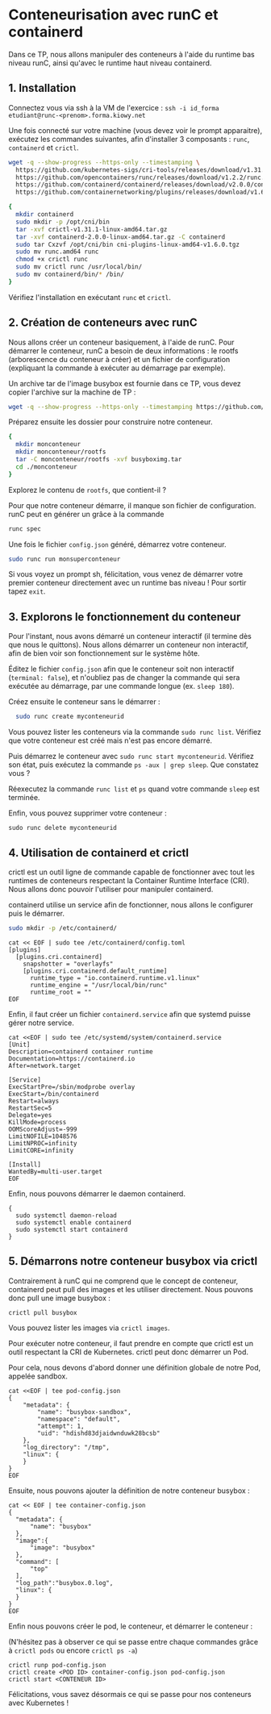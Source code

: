 # Conteneurisation avec runC et containerd

Dans ce TP, nous allons manipuler des conteneurs à l'aide du runtime bas niveau runC, ainsi qu'avec le runtime haut niveau containerd. 

## 1. Installation

Connectez vous via ssh à la VM de l'exercice : `ssh -i id_forma etudiant@runc-<prenom>.forma.kiowy.net`

Une fois connecté sur votre machine (vous devez voir le prompt apparaitre), exécutez les commandes suivantes, afin d'installer 3 composants : `runc`, `containerd` et `crictl`.

```bash
wget -q --show-progress --https-only --timestamping \
  https://github.com/kubernetes-sigs/cri-tools/releases/download/v1.31.1/crictl-v1.31.1-linux-amd64.tar.gz \
  https://github.com/opencontainers/runc/releases/download/v1.2.2/runc.amd64 \
  https://github.com/containerd/containerd/releases/download/v2.0.0/containerd-2.0.0-linux-amd64.tar.gz \
  https://github.com/containernetworking/plugins/releases/download/v1.6.0/cni-plugins-linux-amd64-v1.6.0.tgz
```

```bash
{
  mkdir containerd
  sudo mkdir -p /opt/cni/bin
  tar -xvf crictl-v1.31.1-linux-amd64.tar.gz
  tar -xvf containerd-2.0.0-linux-amd64.tar.gz -C containerd
  sudo tar Cxzvf /opt/cni/bin cni-plugins-linux-amd64-v1.6.0.tgz
  sudo mv runc.amd64 runc
  chmod +x crictl runc 
  sudo mv crictl runc /usr/local/bin/
  sudo mv containerd/bin/* /bin/
}
```

Vérifiez l'installation en exécutant `runc` et `crictl`.

## 2. Création de conteneurs avec runC

Nous allons créer un conteneur basiquement, à l'aide de runC. Pour démarrer le conteneur, runC a besoin de deux informations : le rootfs (arborescence du conteneur à créer) et un fichier de configuration (expliquant la commande à exécuter au démarrage par exemple).

Un archive tar de l'image busybox est fournie dans ce TP, vous devez copier l'archive sur la machine de TP :
```bash
wget -q --show-progress --https-only --timestamping https://github.com/kiowy-org/k8s-advanced-lab/raw/refs/heads/master/01_containerd_runc/busyboximg.tar
```

Préparez ensuite les dossier pour construire notre conteneur.
```bash
{
  mkdir monconteneur
  mkdir monconteneur/rootfs
  tar -C monconteneur/rootfs -xvf busyboximg.tar
  cd ./monconteneur
}
```

Explorez le contenu de `rootfs`, que contient-il ?

Pour que notre conteneur démarre, il manque son fichier de configuration. runC peut en générer un grâce à la commande 
```bash
runc spec
```

Une fois le fichier `config.json` généré, démarrez votre conteneur.
```bash
sudo runc run monsuperconteneur
```
Si vous voyez un prompt sh, félicitation, vous venez de démarrer votre premier conteneur directement avec un runtime bas niveau ! Pour sortir tapez `exit`.

## 3. Explorons le fonctionnement du conteneur

Pour l'instant, nous avons démarré un conteneur interactif (il termine dès que nous le quittons). Nous allons démarrer un conteneur non interactif, afin de bien voir son fonctionnement sur le système hôte.

Éditez le fichier `config.json` afin que le conteneur soit non interactif (`terminal: false`), et n'oubliez pas de changer la commande qui sera exécutée au démarrage, par une commande longue (ex. `sleep 180`).

Créez ensuite le conteneur sans le démarrer :
```bash
  sudo runc create myconteneurid
```

Vous pouvez lister les conteneurs via la commande `sudo runc list`. Vérifiez que votre conteneur est créé mais n'est pas encore démarré. 

Puis démarrez le conteneur avec `sudo runc start myconteneurid`. Vérifiez son état, puis exécutez la commande `ps -aux | grep sleep`. Que constatez vous ?

Réexecutez la commande `runc list` et `ps` quand votre commande `sleep` est terminée.

Enfin, vous pouvez supprimer votre conteneur :
```shell
sudo runc delete myconteneurid
```

## 4. Utilisation de containerd et crictl

crictl est un outil ligne de commande capable de fonctionner avec tout les runtimes de conteneurs respectant la Container Runtime Interface (CRI). Nous allons donc pouvoir l'utiliser pour manipuler containerd.

containerd utilise un service afin de fonctionner, nous allons le configurer puis le démarrer.

```bash
sudo mkdir -p /etc/containerd/
```

```shell
cat << EOF | sudo tee /etc/containerd/config.toml
[plugins]
  [plugins.cri.containerd]
    snapshotter = "overlayfs"
    [plugins.cri.containerd.default_runtime]
      runtime_type = "io.containerd.runtime.v1.linux"
      runtime_engine = "/usr/local/bin/runc"
      runtime_root = ""
EOF
```
Enfin, il faut créer un fichier `containerd.service` afin que systemd puisse gérer notre service.
```shell
cat <<EOF | sudo tee /etc/systemd/system/containerd.service
[Unit]
Description=containerd container runtime
Documentation=https://containerd.io
After=network.target

[Service]
ExecStartPre=/sbin/modprobe overlay
ExecStart=/bin/containerd
Restart=always
RestartSec=5
Delegate=yes
KillMode=process
OOMScoreAdjust=-999
LimitNOFILE=1048576
LimitNPROC=infinity
LimitCORE=infinity

[Install]
WantedBy=multi-user.target
EOF
```
Enfin, nous pouvons démarrer le daemon containerd.
```shell
{
  sudo systemctl daemon-reload
  sudo systemctl enable containerd
  sudo systemctl start containerd
}
```

## 5. Démarrons notre conteneur busybox via crictl
Contrairement à runC qui ne comprend que le concept de conteneur, containerd peut pull des images et les utiliser directement. Nous pouvons donc pull une image busybox :
```shell
crictl pull busybox
```

Vous pouvez lister les images via `crictl images`.

Pour exécuter notre conteneur, il faut prendre en compte que crictl est un outil respectant la CRI de Kubernetes. crictl peut donc démarrer un Pod.

Pour cela, nous devons d'abord donner une définition globale de notre Pod, appelée sandbox.

```shell
cat <<EOF | tee pod-config.json
{
    "metadata": {
        "name": "busybox-sandbox",
        "namespace": "default",
        "attempt": 1,
        "uid": "hdishd83djaidwnduwk28bcsb"
    },
    "log_directory": "/tmp",
    "linux": {
    }
}
EOF
```

Ensuite, nous pouvons ajouter la définition de notre conteneur busybox :
```shell
cat << EOF | tee container-config.json
{
  "metadata": {
      "name": "busybox"
  },
  "image":{
      "image": "busybox"
  },
  "command": [
      "top"
  ],
  "log_path":"busybox.0.log",
  "linux": {
  }
}
EOF
```

Enfin nous pouvons créer le pod, le conteneur, et démarrer le conteneur :

(N'hésitez pas à observer ce qui se passe entre chaque commandes grâce à `crictl pods` ou encore `crictl ps -a`)
```shell
crictl runp pod-config.json
crictl create <POD ID> container-config.json pod-config.json
crictl start <CONTENEUR ID>
```

Félicitations, vous savez désormais ce qui se passe pour nos conteneurs avec Kubernetes !
